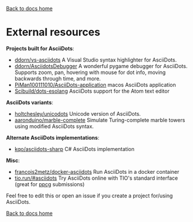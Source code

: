 [Back to docs home](index.md)

# External resources

**Projects built for AsciiDots**:
- [ddorn/vs-asciidots](https://github.com/ddorn/vs-asciidots)
  A Visual Studio syntax highlighter for AsciiDots.
- [ddorn/AsciidotsDebugger](https://github.com/ddorn/AsciidotsDebugger)
  A wonderful pygame debugger for AsciiDots. Supports zoom, pan, hovering with mouse for dot info, moving backwards through time, and more.
- [PiMan100111010/AsciiDots-application](https://github.com/PiMan100111010/AsciiDots-application)
  macos AsciiDots application
- [Scibuild/dots-esolang](https://github.com/Scibuild/dots-esolang)
  AsciiDots support for the Atom text editor

**AsciiDots variants**:
- [holtchesley/unicodots](https://github.com/holtchesley/unicodots)
  Unicode version of AsciiDots.
- [aaronduino/marble-complete](https://github.com/aaronduino/marble-complete)
  Simulate Turing-complete marble towers using modified AsciiDots syntax.

**Alternate AsciiDots implementations**:
- [kqo/asciidots-sharp](https://github.com/kqo/asciidots-sharp)
  C# AsciiDots implementation

**Misc**:
- [francois2metz/docker-asciidots](https://github.com/francois2metz/docker-asciidots)
  Run AsciiDots in a docker container
- [tio.run/#asciidots](https://tio.run/#asciidots)
  Try AsciiDots online with TIO's standard interface (great for [ppcg](https://codegolf.stackexchange.com/) submissions)

Feel free to edit this or open an issue if you create a project for/using AsciiDots.

[Back to docs home](index.md)
